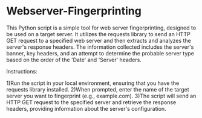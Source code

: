 # Webserver-Fingerprinting 
This Python script is a simple tool for web server fingerprinting, designed to be used on a target server. It utilizes the requests library to send an HTTP GET request to a specified web server and then extracts and analyzes the server's response headers. The information collected includes the server's banner, key headers, and an attempt to determine the probable server type based on the order of the 'Date' and 'Server' headers.

Instructions:

1)Run the script in your local environment, ensuring that you have the requests library installed.
2)When prompted, enter the name of the target server you want to fingerprint (e.g., example.com).
3)The script will send an HTTP GET request to the specified server and retrieve the response headers, providing information about the server's configuration.

